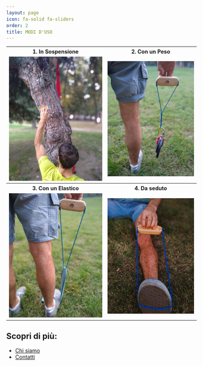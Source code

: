 ```yaml
---
layout: page
icon: fa-solid fa-sliders
order: 2
title: MODI D'USO
---
```


<table style="width:100%">
  <tr align="center">
    <th>1. In Sospensione</th>
    <th>2. Con un Peso</th>
  </tr>
  <tr>
    <td><img src="https://raw.githubusercontent.com/th-latacca/figs/main/photo1697472871.jpeg"  alt="3" width = 360px height = auto ></td>
    <td><img src="https://raw.githubusercontent.com/th-latacca/figs/main/photo1697472872%20(4).jpeg" alt="4" width = 360px height = auto></td>
  </tr>
   <tr align="center">
    <th>3. Con un Elastico</th>
    <th>4. Da seduto</th>
  </tr>
  <tr>
    <td><img src="https://raw.githubusercontent.com/th-latacca/figs/main/photo1697472872%20(3).jpeg" alt="7" width = 360px height = auto></td>
    <td><img src="https://raw.githubusercontent.com/th-latacca/figs/main/photo1697472872%20(1)_v2.jpeg" align="right" alt="6" width = 360px height = auto></td>
  </tr>
</table>


## Scopri di più:
- [Chi siamo](/chi-siamo/)
- [Contatti](/contatti/)
